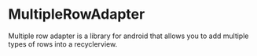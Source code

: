 # MultipleRowAdapter

Multiple row adapter is a library for android that allows you to add multiple types of rows into a recyclerview.
